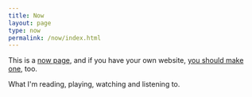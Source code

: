 ```yaml
---
title: Now
layout: page
type: now
permalink: /now/index.html
---
```


This is a [now page](https://nownownow.com/about), and if you have your own website, [you should make one](https://nownownow.com/about), too.

What I'm reading, playing, watching and listening to.